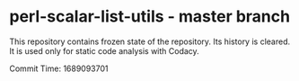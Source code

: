 # perl-scalar-list-utils - master branch

This repository contains frozen state of the repository.
Its history is cleared. It is used only for static code
analysis with Codacy.

Commit Time: 1689093701